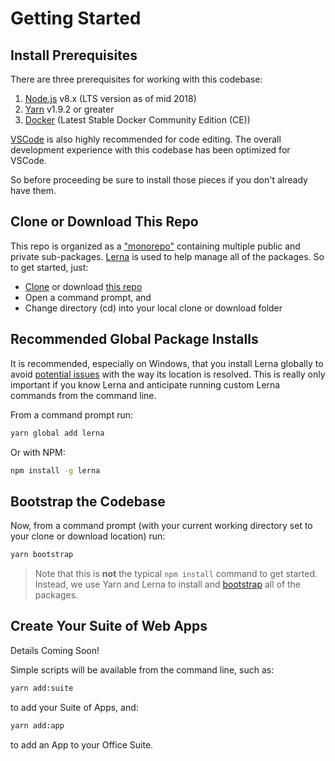 # Getting Started

## Install Prerequisites

There are three prerequisites for working with this codebase:

1.  [Node.js](https://nodejs.org/en/download/) v8.x (LTS version as of mid 2018)
1.  [Yarn](https://yarnpkg.com/en/docs/install) v1.9.2 or greater
1.  [Docker](https://www.docker.com/community-edition#/download) (Latest Stable Docker Community Edition (CE))

[VSCode](https://code.visualstudio.com/download) is also highly recommended for code editing. The overall development experience with this codebase has been optimized for VSCode.

So before proceeding be sure to install those pieces if you don't already have them.

## Clone or Download This Repo

This repo is organized as a ["monorepo"](https://github.com/babel/babel/blob/master/doc/design/monorepo.md) containing multiple public and private sub-packages. [Lerna](https://github.com/lerna/lerna) is used to help manage all of the packages. So to get started, just:

- [Clone](https://github.com/slathrop/git-scripts-win/blob/master/README.md) or download [this repo](https://github.com/vuepointjs/vuept)
- Open a command prompt, and
- Change directory (cd) into your local clone or download folder

## Recommended Global Package Installs

It is recommended, especially on Windows, that you install Lerna globally to avoid [potential issues](https://github.com/zkat/npx/issues/144) with the way its location is resolved. This is really only important if you know Lerna and anticipate running custom Lerna commands from the command line.

From a command prompt run:

```bash
yarn global add lerna
```

Or with NPM:

```bash
npm install -g lerna
```

## Bootstrap the Codebase

Now, from a command prompt (with your current working directory set to your clone or download location) run:

```bash
yarn bootstrap
```

> Note that this is **not** the typical `npm install` command to get started. Instead, we use Yarn and Lerna to install and [bootstrap](https://github.com/lerna/lerna/tree/master/commands/bootstrap#readme) all of the packages.

## Create Your Suite of Web Apps

Details Coming Soon!

Simple scripts will be available from the command line, such as:

```bash
yarn add:suite
```

to add your Suite of Apps, and:

```bash
yarn add:app
```

to add an App to your Office Suite.
